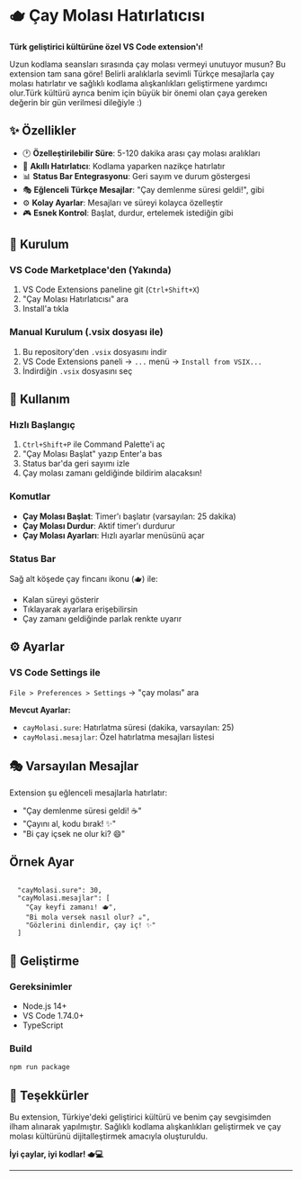 # 🫖 Çay Molası Hatırlatıcısı

**Türk geliştirici kültürüne özel VS Code extension'ı!**

Uzun kodlama seansları sırasında çay molası vermeyi unutuyor musun? Bu extension tam sana göre! Belirli aralıklarla sevimli Türkçe mesajlarla çay molası hatırlatır ve sağlıklı kodlama alışkanlıkları geliştirmene yardımcı olur.Türk kültürü ayrıca benim için büyük bir önemi olan çaya gereken değerin bir gün verilmesi dileğiyle :)

## ✨ Özellikler

- 🕐 **Özelleştirilebilir Süre**: 5-120 dakika arası çay molası aralıkları
- 🎯 **Akıllı Hatırlatıcı**: Kodlama yaparken nazikçe hatırlatır
- 📊 **Status Bar Entegrasyonu**: Geri sayım ve durum göstergesi
- 🎭 **Eğlenceli Türkçe Mesajlar**: "Çay demlenme süresi geldi!", gibi
- ⚙️ **Kolay Ayarlar**: Mesajları ve süreyi kolayca özelleştir
- 🎮 **Esnek Kontrol**: Başlat, durdur, ertelemek istediğin gibi

## 🚀 Kurulum

### VS Code Marketplace'den (Yakında)
1. VS Code Extensions paneline git (`Ctrl+Shift+X`)
2. "Çay Molası Hatırlatıcısı" ara
3. Install'a tıkla

### Manual Kurulum (.vsix dosyası ile)
1. Bu repository'den `.vsix` dosyasını indir
2. VS Code Extensions paneli → `...` menü → `Install from VSIX...`
3. İndirdiğin `.vsix` dosyasını seç

## 📖 Kullanım

### Hızlı Başlangıç
1. `Ctrl+Shift+P` ile Command Palette'i aç
2. "Çay Molası Başlat" yazıp Enter'a bas
3. Status bar'da geri sayımı izle
4. Çay molası zamanı geldiğinde bildirim alacaksın!

### Komutlar
- **Çay Molası Başlat**: Timer'ı başlatır (varsayılan: 25 dakika)
- **Çay Molası Durdur**: Aktif timer'ı durdurur
- **Çay Molası Ayarları**: Hızlı ayarlar menüsünü açar

### Status Bar
Sağ alt köşede çay fincanı ikonu (🫖) ile:
- Kalan süreyi gösterir
- Tıklayarak ayarlara erişebilirsin
- Çay zamanı geldiğinde parlak renkte uyarır

## ⚙️ Ayarlar

### VS Code Settings ile
`File > Preferences > Settings` → "çay molası" ara

**Mevcut Ayarlar:**
- `cayMolasi.sure`: Hatırlatma süresi (dakika, varsayılan: 25)
- `cayMolasi.mesajlar`: Özel hatırlatma mesajları listesi


## 🎭 Varsayılan Mesajlar

Extension şu eğlenceli mesajlarla hatırlatır:
- "Çay demlenme süresi geldi! ☕"
- "Çayını al, kodu bırak! ✨"
- "Bi çay içsek ne olur ki? 😄"

## Örnek Ayar
```

  "cayMolasi.sure": 30,
  "cayMolasi.mesajlar": [
    "Çay keyfi zamanı! 🫖",
    "Bi mola versek nasıl olur? ☕",
    "Gözlerini dinlendir, çay iç! ✨"
  ]

```

## 🔧 Geliştirme

### Gereksinimler
- Node.js 14+
- VS Code 1.74.0+
- TypeScript


### Build
```bash
npm run package
```


## 🙏 Teşekkürler

Bu extension, Türkiye'deki geliştirici kültürü ve benim çay sevgisimden ilham alınarak yapılmıştır. Sağlıklı kodlama alışkanlıkları geliştirmek ve çay molası kültürünü dijitalleştirmek amacıyla oluşturuldu.

**İyi çaylar, iyi kodlar! 🫖💻**

---
